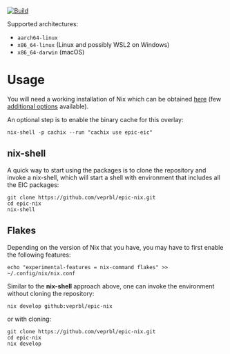 [![Build](https://github.com/veprbl/epic-nix/actions/workflows/build.yml/badge.svg?event=push)](https://github.com/veprbl/eic-nix/actions/workflows/build.yml)

Supported architectures:

  - `aarch64-linux`
  - `x86_64-linux` (Linux and possibly WSL2 on Windows)
  - `x86_64-darwin` (macOS)

Usage
=====

You will need a working installation of Nix which can be obtained [here](https://nixos.org/download.html#download-nix) (few [additional options](https://nix.dev/tutorials/install-nix) available).

An optional step is to enable the binary cache for this overlay:

```shell
nix-shell -p cachix --run "cachix use epic-eic"
```

nix-shell
---------

A quick way to start using the packages is to clone the repository and invoke a
nix-shell, which will start a shell with environment that includes all the EIC
packages:

```shell
git clone https://github.com/veprbl/epic-nix.git
cd epic-nix
nix-shell
```

Flakes
------

Depending on the version of Nix that you have, you may have to first enable the following features:

```shell
echo "experimental-features = nix-command flakes" >> ~/.config/nix/nix.conf
```

Similar to the **nix-shell** approach above, one can invoke the environment without cloning the repository:

```shell
nix develop github:veprbl/epic-nix
```

or with cloning:

```shell
git clone https://github.com/veprbl/epic-nix.git
cd epic-nix
nix develop
```
